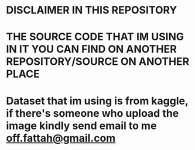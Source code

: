 # DISCLAIMER IN THIS REPOSITORY
# THE SOURCE CODE THAT IM USING IN IT YOU CAN FIND ON ANOTHER REPOSITORY/SOURCE ON ANOTHER PLACE
# 
# Dataset that im using is from kaggle, if there's someone who upload the image kindly send email to me off.fattah@gmail.com  
